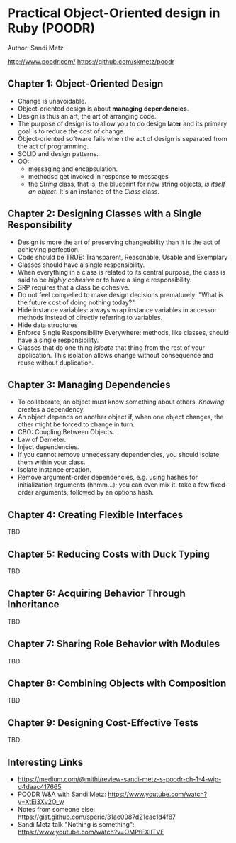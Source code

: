 # Practical Object-Oriented design in Ruby (POODR)

Author: Sandi Metz

http://www.poodr.com/
https://github.com/skmetz/poodr


## Chapter 1: Object-Oriented Design
* Change is unavoidable.
* Object-oriented design is about **managing dependencies**.
* Design is thus an art, the art of arranging code.
* The purpose of design is to allow you to do design **later** and its primary goal is to reduce the cost of change.
* Object-oriented software fails when the act of design is separated from the act of programming.
* SOLID and design patterns.
* OO: 
    * messaging and encapsulation.
    * methodsd get invoked in response to messages
    * the *String* class, that is, the blueprint for new string objects, *is itself an object*. It's an instance of the *Class* class.

## Chapter 2: Designing Classes with a Single Responsibility
* Design is more the art of preserving changeability than it is the act of achieving perfection.
* Code should be TRUE: Transparent, Reasonable, Usable and Exemplary
* Classes should have a single responsibility.
* When everything in a class is related to its central purpose, the class is said to be *highly cohesive* or to have a single responsibility.
* SRP requires that a class be cohesive.
* Do not feel compelled to make design decisions prematurely: "What is the future cost of doing nothing today?"
* Hide instance variables: always wrap instance variables in accessor methods instead of directly referring to variables.
* Hide data structures
* Enforce Single Responsibility Everywhere: methods, like classes, should have a single responsibility.
* Classes that do one thing *isloate* that thing from the rest of your application. This isolation allows change without consequence and reuse without duplication.


## Chapter 3: Managing Dependencies
* To collaborate, an object must know something about others. *Knowing* creates a dependency.
* An object depends on another object if, when one object changes, the other might be forced to change in turn.
* CBO: Coupling Between Objects.
* Law of Demeter.
* Inject dependencies.
* If you cannot remove unnecessary dependencies, you should isolate them within your class.
* Isolate instance creation.
* Remove argument-order dependencies, e.g. using hashes for initialization arguments (hhmm...); you can even mix it: take a few fixed-order arguments, followed by an options hash.


## Chapter 4: Creating Flexible Interfaces
TBD

## Chapter 5: Reducing Costs with Duck Typing
TBD

## Chapter 6: Acquiring Behavior Through Inheritance
TBD

## Chapter 7: Sharing Role Behavior with Modules
TBD

## Chapter 8: Combining Objects with Composition
TBD

## Chapter 9: Designing Cost-Effective Tests
TBD

## Interesting Links
* https://medium.com/@mithi/review-sandi-metz-s-poodr-ch-1-4-wip-d4daac417665
* POODR W&A with Sandi Metz: https://www.youtube.com/watch?v=XtEi3Xv2O_w
* Notes from someone else: https://gist.github.com/speric/31ae0987d21eac1d4f87
* Sandi Metz talk "Nothing is something": https://www.youtube.com/watch?v=OMPfEXIlTVE
